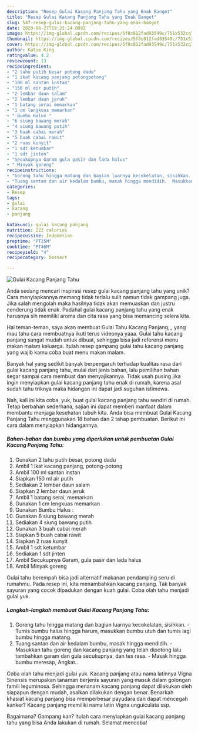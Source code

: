 ```yaml
---
description: "Resep Gulai Kacang Panjang Tahu yang Enak Banget"
title: "Resep Gulai Kacang Panjang Tahu yang Enak Banget"
slug: 547-resep-gulai-kacang-panjang-tahu-yang-enak-banget
date: 2020-06-27T19:22:24.889Z
image: https://img-global.cpcdn.com/recipes/5f8c812fad93549c/751x532cq70/gulai-kacang-panjang-tahu-foto-resep-utama.jpg
thumbnail: https://img-global.cpcdn.com/recipes/5f8c812fad93549c/751x532cq70/gulai-kacang-panjang-tahu-foto-resep-utama.jpg
cover: https://img-global.cpcdn.com/recipes/5f8c812fad93549c/751x532cq70/gulai-kacang-panjang-tahu-foto-resep-utama.jpg
author: Katie King
ratingvalue: 4.2
reviewcount: 13
recipeingredient:
- "2 tahu putih besar potong dadu"
- "1 ikat kacang panjang potongpotong"
- "100 ml santan instan"
- "150 ml air putih"
- "2 lembar daun salam"
- "2 lembar daun jeruk"
- "1 batang serai memarkan"
- "1 cm lengkuas memarkan"
- " Bumbu Halus "
- "6 siung bawang merah"
- "4 siung bawang putih"
- "3 buah cabai merah"
- "5 buah cabai rawit"
- "2 ruas kunyit"
- "1 sdt ketumbar"
- "1 sdt jinten"
- "Secukupnya Garam gula pasir dan lada halus"
- " Minyak goreng"
recipeinstructions:
- "Goreng tahu hingga matang dan bagian luarnya kecokelatan, sisihkan.  Tumis bumbu halus hingga harum, masukkan bumbu utuh dan tumis lagi bumbu hingga matang."
- "Tuang santan dan air kedalam bumbu, masak hingga mendidih.  Masukkan tahu goreng dan kacang panjang yang telah dipotong lalu tambahkan garam dan gula secukupnya, dan tes rasa.  Masak hingga bumbu meresap, Angkat.."
categories:
- Resep
tags:
- gulai
- kacang
- panjang

katakunci: gulai kacang panjang 
nutrition: 222 calories
recipecuisine: Indonesian
preptime: "PT25M"
cooktime: "PT46M"
recipeyield: "4"
recipecategory: Dessert

---
```



![Gulai Kacang Panjang Tahu](https://img-global.cpcdn.com/recipes/5f8c812fad93549c/751x532cq70/gulai-kacang-panjang-tahu-foto-resep-utama.jpg)

Anda sedang mencari inspirasi resep gulai kacang panjang tahu yang unik? Cara menyiapkannya memang tidak terlalu sulit namun tidak gampang juga. Jika salah mengolah maka hasilnya tidak akan memuaskan dan justru cenderung tidak enak. Padahal gulai kacang panjang tahu yang enak harusnya sih memiliki aroma dan cita rasa yang bisa memancing selera kita.

Hai teman-teman, saya akan membuat Gulai Tahu Kacang Panjang,,, yang mau tahu cara membuatnya ikuti terus videonya yaaa. Gulai tahu kacang panjang sangat mudah untuk dibuat, sehingga bisa jadi referensi menu makan malam keluarga. Itulah resep gampang gulai tahu kacang panjang yang wajib kamu coba buat menu makan malam.

Banyak hal yang sedikit banyak berpengaruh terhadap kualitas rasa dari gulai kacang panjang tahu, mulai dari jenis bahan, lalu pemilihan bahan segar sampai cara membuat dan menyajikannya. Tidak usah pusing jika ingin menyiapkan gulai kacang panjang tahu enak di rumah, karena asal sudah tahu triknya maka hidangan ini dapat jadi suguhan istimewa.


Nah, kali ini kita coba, yuk, buat gulai kacang panjang tahu sendiri di rumah. Tetap berbahan sederhana, sajian ini dapat memberi manfaat dalam membantu menjaga kesehatan tubuh kita. Anda bisa membuat Gulai Kacang Panjang Tahu menggunakan 18 bahan dan 2 tahap pembuatan. Berikut ini cara dalam menyiapkan hidangannya.

<!--inarticleads1-->

##### Bahan-bahan dan bumbu yang diperlukan untuk pembuatan Gulai Kacang Panjang Tahu:

1. Gunakan 2 tahu putih besar, potong dadu
1. Ambil 1 ikat kacang panjang, potong-potong
1. Ambil 100 ml santan instan
1. Siapkan 150 ml air putih
1. Sediakan 2 lembar daun salam
1. Siapkan 2 lembar daun jeruk
1. Ambil 1 batang serai, memarkan
1. Gunakan 1 cm lengkuas memarkan
1. Gunakan  Bumbu Halus :
1. Gunakan 6 siung bawang merah
1. Sediakan 4 siung bawang putih
1. Gunakan 3 buah cabai merah
1. Siapkan 5 buah cabai rawit
1. Siapkan 2 ruas kunyit
1. Ambil 1 sdt ketumbar
1. Sediakan 1 sdt jinten
1. Ambil Secukupnya Garam, gula pasir dan lada halus
1. Ambil  Minyak goreng


Gulai tahu berempah bisa jadi alternatif makanan pendamping seru di rumahmu. Pada resep ini, kita menambahkan kacang panjang. Tak banyak sayuran yang cocok dipadukan dengan kuah gulai. Coba olah tahu menjadi gulai yuk. 

<!--inarticleads2-->

##### Langkah-langkah membuat Gulai Kacang Panjang Tahu:

1. Goreng tahu hingga matang dan bagian luarnya kecokelatan, sisihkan.  - Tumis bumbu halus hingga harum, masukkan bumbu utuh dan tumis lagi bumbu hingga matang.
1. Tuang santan dan air kedalam bumbu, masak hingga mendidih.  - Masukkan tahu goreng dan kacang panjang yang telah dipotong lalu tambahkan garam dan gula secukupnya, dan tes rasa.  - Masak hingga bumbu meresap, Angkat..


Coba olah tahu menjadi gulai yuk. Kacang panjang atau nama latinnya Vigna Sinensis merupakan tanaman berjenis sayuran yang masuk dalam golongan famili leguminosa. Sehingga menanam kacang panjang dapat dilakukan oleh siapapun dengan mudah, asalkan dilakukan dengan benar. Benarkah khasiat kacang panjang bisa memperbesar payudara dan dapat mencegah kanker? Kacang panjang memiliki nama latin Vigna unguiculata ssp. 

Bagaimana? Gampang kan? Itulah cara menyiapkan gulai kacang panjang tahu yang bisa Anda lakukan di rumah. Selamat mencoba!
